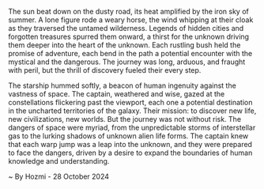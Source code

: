 
The sun beat down on the dusty road, its heat amplified by the iron sky of summer. A lone figure rode a weary horse, the wind whipping at their cloak as they traversed the untamed wilderness. Legends of hidden cities and forgotten treasures spurred them onward, a thirst for the unknown driving them deeper into the heart of the unknown. Each rustling bush held the promise of adventure, each bend in the path a potential encounter with the mystical and the dangerous. The journey was long, arduous, and fraught with peril, but the thrill of discovery fueled their every step. 

The starship hummed softly, a beacon of human ingenuity against the vastness of space.  The captain, weathered and wise, gazed at the constellations flickering past the viewport, each one a potential destination in the uncharted territories of the galaxy. Their mission: to discover new life, new civilizations, new worlds.  But the journey was not without risk.  The dangers of space were myriad, from the unpredictable storms of interstellar gas to the lurking shadows of unknown alien life forms. The captain knew that each warp jump was a leap into the unknown, and they were prepared to face the dangers, driven by a desire to expand the boundaries of human knowledge and understanding.  

~ By Hozmi - 28 October 2024
